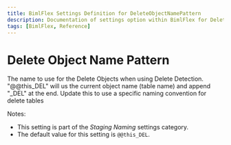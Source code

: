 ```yaml
---
title: BimlFlex Settings Definition for DeleteObjectNamePattern
description: Documentation of settings option within BimlFlex for DeleteObjectNamePattern
tags: [BimlFlex, Reference]
---
```


# Delete Object Name Pattern

The name to use for the Delete Objects when using Delete Detection. "@@this_DEL" will us the current object name (table name) and append "_DEL" at the end. Update this to use a specific naming convention for delete tables

Notes:

* This setting is part of the *Staging Naming* settings category.
* The default value for this setting is `@@this_DEL`.
